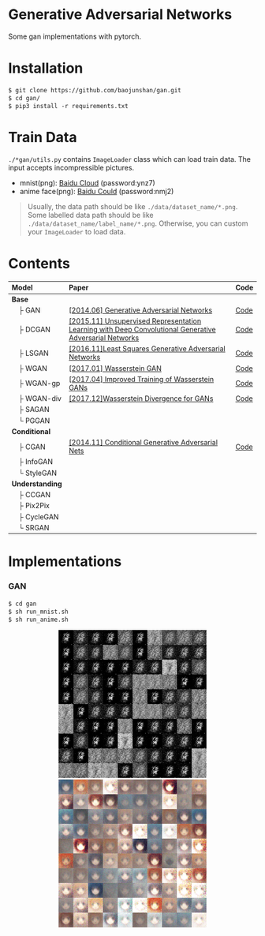 # Generative Adversarial Networks
Some gan implementations with pytorch.

# Installation
```shell
$ git clone https://github.com/baojunshan/gan.git
$ cd gan/
$ pip3 install -r requirements.txt
```

# Train Data
`./*gan/utils.py` contains `ImageLoader` class which can load train data. The input accepts incompressible pictures.
- mnist(png): [Baidu Cloud](https://pan.baidu.com/s/11ywkG7xRW_X97dqOt3stdQ) (password:ynz7)
- anime face(png): [Baidu Could](https://pan.baidu.com/s/1SSskYHea7SVioTc7NuCGRw) (password:nmj2)

> Usually, the data path should be like `./data/dataset_name/*.png`. Some labelled data path should be like `./data/dataset_name/label_name/*.png`. Otherwise, you can custom your `ImageLoader` to load data.

# Contents
Model | Paper | Code |
|:----|:----|:----|
|**Base**|||
|&emsp;&boxvr;&nbsp;GAN  |[\[2014.06\] Generative Adversarial Networks](https://arxiv.org/abs/1406.2661)|[Code](./gan)|
|&emsp;&boxvr;&nbsp;DCGAN|[\[2015.11\] Unsupervised Representation Learning with Deep Convolutional Generative Adversarial Networks](https://arxiv.org/abs/1511.06434)|[Code](./dcgan)|
|&emsp;&boxvr;&nbsp;LSGAN|[\[2016.11\]Least Squares Generative Adversarial Networks](https://arxiv.org/abs/1611.04076)|[Code](./lsgan)|
|&emsp;&boxvr;&nbsp;WGAN|[\[2017.01\] Wasserstein GAN](https://arxiv.org/abs/1701.07875)|[Code](./wgan)|
|&emsp;&boxvr;&nbsp;WGAN-gp|[\[2017.04\] Improved Training of Wasserstein GANs](https://arxiv.org/abs/1704.00028)|[Code](./wgan_gp)|
|&emsp;&boxvr;&nbsp;WGAN-div|[\[2017.12\]Wasserstein Divergence for GANs](https://arxiv.org/abs/1712.01026)|[Code](./wgan_div)|
|&emsp;&boxvr;&nbsp;SAGAN|||
|&emsp;&boxur;&nbsp;PGGAN|||
|**Conditional**|||
|&emsp;&boxvr;&nbsp;CGAN|[\[2014.11\] Conditional Generative Adversarial Nets](https://arxiv.org/abs/1411.1784)|[Code](./cgan)|
|&emsp;&boxvr;&nbsp;InfoGAN|||
|&emsp;&boxur;&nbsp;StyleGAN|||
|**Understanding**|||
|&emsp;&boxvr;&nbsp;CCGAN|||
|&emsp;&boxvr;&nbsp;Pix2Pix|||
|&emsp;&boxvr;&nbsp;CycleGAN|||
|&emsp;&boxur;&nbsp;SRGAN|||


# Implementations

### GAN
```shell
$ cd gan
$ sh run_mnist.sh
$ sh run_anime.sh
```
<center class="half">
    <img src="./results/gan_mnist.gif" width="300" height="300"/><img src="./results/gan_anime.gif" width="300" height="300"/>
</center>